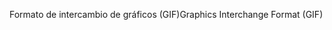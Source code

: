 <span data-ttu-id="2f246-101">Formato de intercambio de gráficos (GIF)</span><span class="sxs-lookup"><span data-stu-id="2f246-101">Graphics Interchange Format (GIF)</span></span>